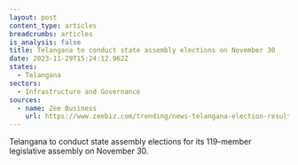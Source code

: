 ```yaml
---
layout: post
content_type: articles
breadcrumbs: articles
is_analysis: false
title: Telangana to conduct state assembly elections on November 30
date: 2023-11-29T15:24:12.962Z
states:
  - Telangana
sectors:
  - Infrastructure and Governance
sources:
  - name: Zee Business
    url: https://www.zeebiz.com/trending/news-telangana-election-result-2023-date-check-date-time-of-counting-of-votes-results-announcement-of-200-assembly-seats-266307
---
```

Telangana to conduct state assembly elections for its 119-member legislative assembly on November 30.